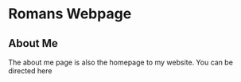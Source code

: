 # Romans Webpage


## About Me
The about me page is also the homepage to my website. You can be directed here

